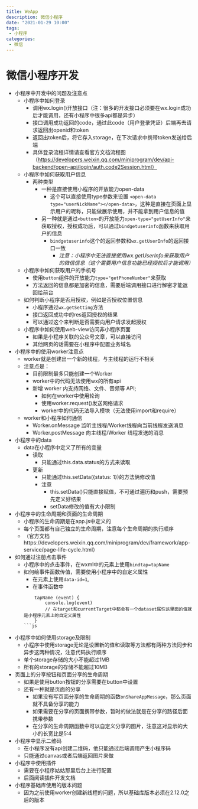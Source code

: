 ```yaml
---
title: WeApp
description: 微信小程序
date: "2021-01-29 10:00"
tags:
 - 小程序
categories: 
 - 微信
---
```


# 微信小程序开发
+ 小程序中开发中的问题及注意点
    - 小程序中如何登录
        - 调用wx.login()开放接口（注：很多的开发接口必须要在wx.login成功后才能调用，还有小程序中很多api都是异步）
        - 接口调用成功返回的code，通过此code（用户登录凭证）后端再去请求返回出openid和token
        - 返回出token后，将它存入storage，在下次请求中携带token发送给后端
        - 具体登录流程详情请查看官方文档流程图（https://developers.weixin.qq.com/miniprogram/dev/api-backend/open-api/login/auth.code2Session.html）
    - 小程序中如何获取用户信息
        - 两种类型
            - 一种是直接使用小程序的开放能力open-data
                - 这个可以直接使用type参数来设置 `<open-data type="userNickName"></open-data>`，这种是直接在页面上显示用户的昵称，只能做展示使用，并不能拿到用户信息的值
            - 另一种就是通过`<button>`的开放能力`open-type="getUserInfo"`来获取授权，授权成功后，可以通过`bindgetuserinfo`函数来获取用户的信息
                - `bindgetuserinfo`这个的返回参数和`wx.getUserInfo`的返回接口一致
                    - *注意：小程序中无法直接使用wx.getUserInfo来获取用户的微信信息（这个需要用户信息功能已经授权后才能调用）*
    - 小程序中如何获取用户的手机号
        - 使用`button`组件的开放能力`type="getPhoneNumber"`来获取
        - 方法返回的信息都是加密的信息，需要后端调用接口进行解密才能返回给前台
    - 如何判断小程序是否用授权，例如是否授权位置信息
        - 小程序通过`wx.getSetting`方法
        - 接口返回成功中的res返回授权的结果
        - 可以通过这个来判断是否需要向用户请求发起授权
    - 小程序中如何使用web-view访问非小程序页面
        - 如果是小程序关联的公众号文章，可以直接访问
        - 其他网页的话需要在小程序中配置业务域名
+ 小程序中的使用worker注意点
    - worker就是创建出一个新的线程，与主线程的运行不相关
    - 注意点是： 
        - 目前限制最多只能创建一个Worker
        - worker中的代码无法使用wx的所有api
        - 新增 worker 内支持网络、文件、音频等 API;
            - 如何在worker中使用轮询
            - 使用worker.request()发送网络请求
            - worker中的代码无法导入模块（无法使用import和require）
    - worker和小程序如何通信
        - Worker.onMessage 监听主线程/Worker线程向当前线程发送消息
        - Worker.postMessage 向主线程/Worker 线程发送的消息
+ 小程序中的data
    - data在小程序中定义了所有的变量
        - 读取
            - 只能通过this.data.status的方式来读取
        - 更新
            - 只能通过this.setData({status: 1})的方法俩修改值
            - 注意
                - this.setData()只能直接赋值，不可通过遍历和push，需要预先定义好结果
                - setData修改的值有大小限制
+ 小程序中的生命周期和页面的生命周期
    - 小程序的生命周期是在app.js中定义的
    - 每个页面都有自己独立的生命周期，注意每个生命周期的执行顺序
    - （官方文档https://developers.weixin.qq.com/miniprogram/dev/framework/app-service/page-life-cycle.html）
+ 如何通过注册点击事件
    - 小程序中的点击事件，在wxml中的元素上使用`bindtap=tapName`
    - 如何给事件函数传值，需要使用小程序中的自定义属性
        - 在元素上使用`data-id=1`,
        - 在事件函数中
        ```
            tapName (event) {
                console.log(event)
                // 在target和currentTarget中都会有一个dataset属性这里面的值就是小程序元素上的自定义属性
            }
        ```js
+ 小程序中如何使用storage及限制
    - 小程序中使用storage无论是设置新的值和读取等方法都有两种方法同步和异步这两种情况，注意代码执行顺序
    - 单个storage存储的大小不能超过1MB
    - 所有的storage的存储不能超过10MB
+ 页面上的分享按钮和页面分享的生命周期
    - 如果是使用button按钮的分享需要在button中设置
    - 还有一种就是页面的分享
        - 如果没有写页面分享的生命周期的函数`onShareAppMessage`，那么页面就不具备分享的能力
        - 如果需要在分享的页面携带参数，暂时的做法就是在分享的路径后面携带参数
        - 在分享的生命周期函数中可以自定义分享的图片，注意这对显示的大小的长宽比是5:4
+ 小程序中显示二维码
    - 在小程序没有api创建二维码，他只能通过后端调用产生小程序码
    - 只能通过canvas或者后端返回图片来做
+ 小程序中使用插件
    - 需要在小程序姑姑那里后台上进行配置
    - 后面阅读插件开发文档
+ 小程序基础库使用的版本问题
    - 因为之前使用worker创建新线程的问题，所以基础库版本必须在2.12.0之后的版本        